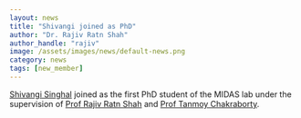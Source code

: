 ```yaml
---
layout: news
title: "Shivangi joined as PhD"
author: "Dr. Rajiv Ratn Shah"
author_handle: "rajiv"
image: /assets/images/news/default-news.png
category: news
tags: [new_member]
---
```

[Shivangi Singhal][1] joined as the first PhD student of the MIDAS lab under the supervision of [Prof Rajiv Ratn Shah][2] and [Prof Tanmoy Chakraborty][3].

[1]: /team/shivangi.html
[2]: https://www.iiitd.ac.in/rajivratn
[3]: https://sites.google.com/site/tanmoychakra88/
